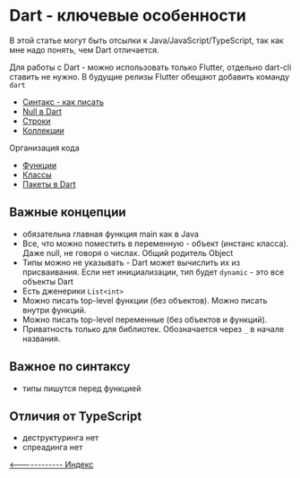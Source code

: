 # Dart - ключевые особенности

В этой статье могут быть отсылки к Java/JavaScript/TypeScript, так как мне надо понять, чем Dart отличается.

Для работы c Dart - можно использовать только Flutter, отдельно dart-cli ставить не нужно. В будущие релизы Flutter обещают добавить команду `dart`

- [Синтакс - как писать](syntax.md)
- [Null в Dart](null.md)
- [Строки](string.md)
- [Коллекции](collections.md)

Организация кода
- [Функции](func.md)
- [Классы](classes.md)
- [Пакеты в Dart](packages.md)


## Важные концепции
- обязательна главная функция main как в Java
- Все, что можно поместить в переменную - объект (инстанс класса). Даже null, не говоря о числах. Общий родитель Object
- Типы можно не указывать - Dart может вычислить их из присваивания. Если нет инициализации, тип будет `dynamic` - это все объекты Dart
- Есть дженерики `List<int>`
- Можно писать top-level функции  (без объектов). Можно писать внутри функций. 
- Можно писать top-level переменные (без объектов и функций). 
- Приватность только для библиотек. Обозначается через `_` в начале названия.

## Важное по синтаксу
- типы пишутся перед функцией

## Отличия от TypeScript 
- деструктуринга нет
- спреадинга нет


[<------------ Индекс ](../README.md)